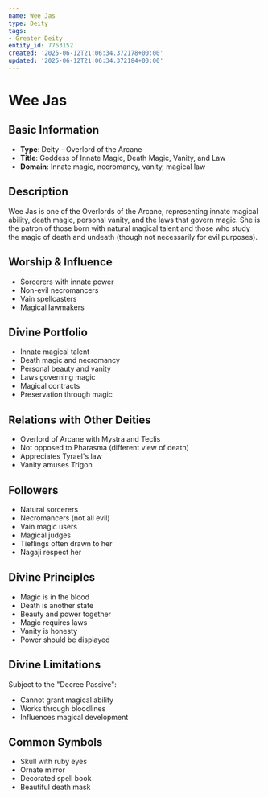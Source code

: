 ```yaml
---
name: Wee Jas
type: Deity
tags:
- Greater Deity
entity_id: 7763152
created: '2025-06-12T21:06:34.372178+00:00'
updated: '2025-06-12T21:06:34.372184+00:00'
---
```


# Wee Jas

## Basic Information
- **Type**: Deity - Overlord of the Arcane
- **Title**: Goddess of Innate Magic, Death Magic, Vanity, and Law
- **Domain**: Innate magic, necromancy, vanity, magical law

## Description
Wee Jas is one of the Overlords of the Arcane, representing innate magical ability, death magic, personal vanity, and the laws that govern magic. She is the patron of those born with natural magical talent and those who study the magic of death and undeath (though not necessarily for evil purposes).

## Worship & Influence
- Sorcerers with innate power
- Non-evil necromancers
- Vain spellcasters
- Magical lawmakers

## Divine Portfolio
- Innate magical talent
- Death magic and necromancy
- Personal beauty and vanity
- Laws governing magic
- Magical contracts
- Preservation through magic

## Relations with Other Deities
- Overlord of Arcane with Mystra and Teclis
- Not opposed to Pharasma (different view of death)
- Appreciates Tyrael's law
- Vanity amuses Trigon

## Followers
- Natural sorcerers
- Necromancers (not all evil)
- Vain magic users
- Magical judges
- Tieflings often drawn to her
- Nagaji respect her

## Divine Principles
- Magic is in the blood
- Death is another state
- Beauty and power together
- Magic requires laws
- Vanity is honesty
- Power should be displayed

## Divine Limitations
Subject to the "Decree Passive":
- Cannot grant magical ability
- Works through bloodlines
- Influences magical development

## Common Symbols
- Skull with ruby eyes
- Ornate mirror
- Decorated spell book
- Beautiful death mask
